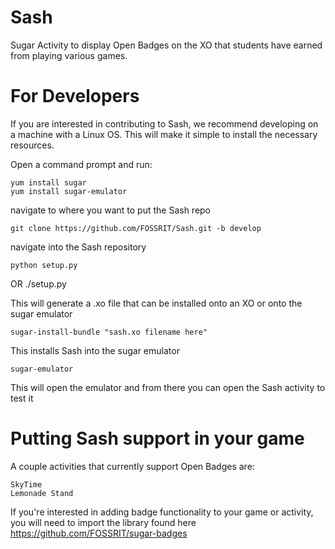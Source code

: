 Sash
====

Sugar Activity to display Open Badges on the XO that students have earned from playing various games.

For Developers
====

If you are interested in contributing to Sash, we recommend developing on a machine with a Linux OS. This will make it simple to install the necessary resources.

Open a command prompt and run:

    yum install sugar
    yum install sugar-emulator

navigate to where you want to put the Sash repo

    git clone https://github.com/FOSSRIT/Sash.git -b develop

navigate into the Sash repository

    python setup.py 
OR 
    ./setup.py

This will generate a .xo file that can be installed onto an XO or onto the sugar emulator

    sugar-install-bundle "sash.xo filename here"

This installs Sash into the sugar emulator

    sugar-emulator 

This will open the emulator and from there you can open the Sash activity to test it



Putting Sash support in your game
====

A couple activities that currently support Open Badges are:

    SkyTime
    Lemonade Stand

If you're interested in adding badge functionality to your game or activity, you will need to import the library found here https://github.com/FOSSRIT/sugar-badges
